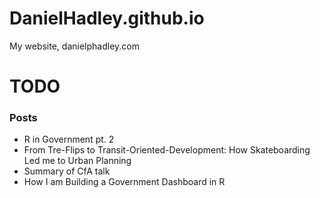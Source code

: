 DanielHadley.github.io
======================

My website, danielphadley.com

# TODO
### Posts
+ R in Government pt. 2
+ From Tre-Flips to Transit-Oriented-Development: How Skateboarding Led me to Urban Planning
+ Summary of CfA talk 
+ How I am Building a Government Dashboard in R